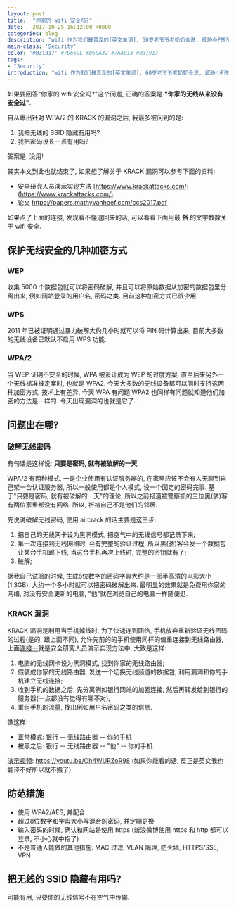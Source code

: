```yaml
---
layout: post
title:  "你家的 wifi 安全吗?"
date:   2017-10-25 16:12:00 +0800
categories: blog
description: "wifi 作为我们最普及的[英文单词], 60岁老爷爷老奶奶会说, 威胁小P孩不打开洗手间门拔无线路由器电源管用. 但自从爆出针对 WPA/2 的 KRACK 的漏洞之后, 全世界的 WiFi 一夜之间都不安全了, 别说是你家了."
main-class: 'Security'
color: '#B31917' #7D669E #D6BA32 #7AAB13 #B31917
tags:
- "Security"
introduction: "wifi 作为我们最普及的[英文单词], 60岁老爷爷老奶奶会说, 威胁小P孩不打开洗手间门拔无线路由器电源管用. 但自从爆出针对 WPA/2 的 KRACK 的漏洞之后, 全世界的 WiFi 一夜之间都不安全了, 别说是你家了."
---
```


如果要回答"你家的 wifi 安全吗?"这个问题, 正确的答案是 **"你家的无线从来没有安全过"**.

自从爆出针对 WPA/2 的 KRACK 的漏洞之后, 我最多被问到的是:
1. 我把无线的 SSID 隐藏有用吗?
1. 我把密码设长一点有用吗?

答案是: 没用!

其实本文到此也就结束了, 如果想了解关于 KRACK 漏洞可以参考下面的资料:
- 安全研究人员演示实现方法 [https://www.krackattacks.com/](https://www.krackattacks.com/)
- 论文 https://papers.mathyvanhoef.com/ccs2017.pdf

如果点了上面的连接, 发现看不懂退回来的话, 可以看看下面用最 **俗** 的文字数数关于 wifi 安全.

## 保护无线安全的几种加密方式
### WEP
收集 5000 个数据包就可以将密码破解, 并且可以将原始数据从加密的数据包里分离出来, 例如网站登录的用户名, 密码之类. 目前这种加密方式已很少用.

### WPS
2011 年已被证明通过暴力破解大约几小时就可以将 PIN 码计算出来, 目前大多数的无线设备已默认不启用 WPS 功能.

### WPA/2
当 WEP 证明不安全的时候, WPA 被设计成为 WEP 的过度方案, 直至后来另外一个无线标准被定案时, 也就是 WPA2. 今天大多数的无线设备都可以同时支持这两种加密方式, 技术上有差异, 今天 WPA 有问题 WPA2 也同样有问题就知道他们加密的方法是一样的. 今天出现漏洞的也就是它了.

## 问题出在哪?
### 破解无线密码
有句话是这样说: **只要是密码, 就有被破解的一天.**

WPA/2 有两种模式, 一是企业使用有认证服务器的, 在家里应该不会有人无聊到自己架一台认证服务器, 所以一般使用都是个人模式, 设一个固定的密码完事. 基于"只要是密码, 就有被破解的一天"的理论, 所以之前报道被警察抓的三位黑(骇)客有两位家里都没有网络. 所以, 祈祷自己不是他们的邻居.

先说说破解无线密码, 使用 aircrack 的话主要是这三步:
1. 把自己的无线网卡设为黑洞模式, 把空气中的无线信号都记录下来;
2. 第一次连接到无线网络时, 会有完整的验证过程, 所以黑(骇)客会发一个数据包让某台手机踢下线, 当这台手机再次上线时, 完整的密钥就有了;
3. 破解;

据我自己试验的时候, 生成8位数字的密码字典大约是一部半高清的电影大小(1.3GB), 大约一个多小时就可以把密码破解出来. 最明显的效果就是免费用你家的网络, 对没有安全更新的电脑, "他"就在浏览自己的电脑一样随便逛.

### KRACK 漏洞
KRACK 漏洞是利用当手机掉线时, 为了快速连到网络, 手机放弃重新验证无线密码的过程(是的, 跟上面不同), 允许先前的的手机使用同样的值重连接到无线路由器, 上面[连接一](https://www.krackattacks.com/)就是安全研究人员演示实现方法中, 大致是这样:
1. 电脑的无线网卡设为黑洞模式, 找到你家的无线路由器;
2. 假装成你家的无线路由器, 发送一个切换无线频道的数据包, 利用漏洞和你的手机建立无线连接;
3. 收到手机的数据之后, 先分离例如银行网站的加密连接, 然后再转发给到银行的服务器(一点都没有觉得有哪不对);
4. 重组手机的流量, 找出例如用户名密码之类的信息.

像这样:
- 正常模式: 银行 -- 无线路由器 -- 你的手机
- 被黑之后: 银行 -- 无线路由器 -- "他" -- 你的手机

[演示视频](https://youtu.be/Oh4WURZoR98): https://youtu.be/Oh4WURZoR98 (如果你能看的话, 反正是英文我也翻译不好所以就不搬了)

## 防范措施
- 使用 WPA2/AES, 并配合
- 超过8位数字和字母大小写混合的密码, 并定期更换
- 输入密码的时候, 确认和网站是使用 https (新浪微博使用 https 和 http 都可以登录, 不小心就中招了)
- 不是普通人能做的其他措施: MAC 过滤, VLAN 隔理, 防火墙, HTTPS/SSL, VPN

## 把无线的 SSID 隐藏有用吗?
可能有用, 只要你的无线信号不在空气中传输.
